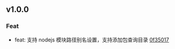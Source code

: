 ## v1.0.0

### Feat
- feat: 支持 nodejs 模块路径别名设置，支持添加包查询目录 [0f35017](https://github.com/x-dirve/alias/commit/0f350178383af913ad31cb835b3e406e684c5f10)

